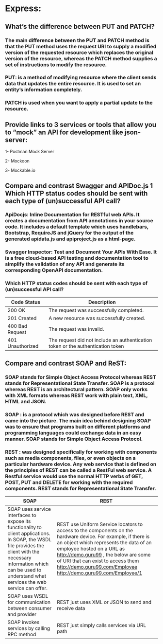# Express:

## What’s the difference between PUT and PATCH?
### The main difference between the PUT and PATCH method is that the PUT method uses the request URI to supply a modified version of the requested resource which replaces the original version of the resource, whereas the PATCH method supplies a set of instructions to modify the resource.
### PUT: is a method of modifying resource where the client sends data that updates the entire resource. It is used to set an entity’s information completely. 
### PATCH is used when you want to apply a partial update to the resource.


## Provide links to 3 services or tools that allow you to “mock” an API for development like json-server:

 1- Postman Mock Server
 
 2- Mockoon
 
 3- Mockable.io
 
 ## Compare and contrast Swagger and APIDoc.js 1 Which HTTP status codes should be sent with each type of (un)successful API call?
 ### ApiDocjs: Inline Documentation for RESTful web APIs. It creates a documentation from API annotations in your source code. It includes a default template which uses handlebars, Bootstrap, RequireJS and jQuery for the output of the generated apidata.js and apiproject.js as a html-page.
 ### Swagger Inspector: Test and Document Your APIs With Ease. It is a free cloud-based API testing and documentation tool to simplify the validation of any API and generate its corresponding OpenAPI documentation.
 
 ### Which HTTP status codes should be sent with each type of (un)successful API call?

| Code	Status         |	Description                                                                     |
|---------------------|---------------------------------------------------------------------------------|
| 200	OK	             | The request was successfully completed.                                         |
| 201	Created	        | A new resource was successfully created.                                        |
| 400	Bad Request     | The request was invalid.                                                        |
| 401	Unauthorized    |	The request did not include an authentication token or the authentication token |


## Compare and contrast SOAP and ReST:
### SOAP stands for Simple Object Access Protocol whereas REST stands for Representational State Transfer. SOAP is a protocol whereas REST is an architectural pattern. SOAP only works with XML formats whereas REST work with plain text, XML, HTML and JSON.

### SOAP : is a protocol which was designed before REST and came into the picture. The main idea behind designing SOAP was to ensure that programs built on different platforms and programming languages could exchange data in an easy manner. SOAP stands for Simple Object Access Protocol.

### REST : was designed specifically for working with components such as media components, files, or even objects on a particular hardware device. Any web service that is defined on the principles of REST can be called a RestFul web service. A Restful service would use the normal HTTP verbs of GET, POST, PUT and DELETE for working with the required components. REST stands for Representational State Transfer.

   SOAP                                                 |                       REST                  | 
  |-----------------------------------------------------|---------------------------------------------|
  |   SOAP uses service interfaces to expose its functionality to client applications. In SOAP, the WSDL file provides the client with the necessary information which can be used to understand what services the web service can offer.|REST use Uniform Service locators to access to the components on the hardware device. For example, if there is an object which represents the data of an employee hosted on a URL as http://demo.guru99 , the below are some of URI that can exist to access them http://demo.guru99.com/Employee   http://demo.guru99.com/Employee/1|
  |SOAP uses WSDL for communication between consumer and provider| REST just uses XML or JSON to send and receive data|
  | SOAP invokes services by calling RPC method | REST just simply calls services via URL path |
  

